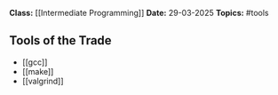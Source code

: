 **Class:** [[Intermediate Programming]]
**Date:** 29-03-2025
**Topics:**  #tools 

## Tools of the Trade
- [[gcc]]
- [[make]]
- [[valgrind]]

